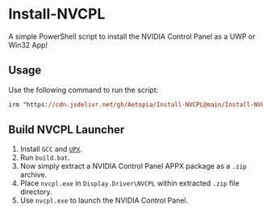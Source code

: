 # Install-NVCPL
A simple PowerShell script to install the NVIDIA Control Panel as a UWP or Win32 App!

## Usage
Use the following command to run the script:
```ps
irm "https://cdn.jsdelivr.net/gh/Aetopia/Install-NVCPL@main/Install-NVCPL.ps1" | iex
```

## Build NVCPL Launcher
1. Install `GCC` and [`UPX`](https://upx.github.io/).
2. Run `build.bat`.
3. Now simply extract a NVIDIA Control Panel APPX package as a `.zip` archive.              
4. Place `nvcpl.exe` in `Display.Driver\NVCPL` within extracted `.zip` file directory.
5. Use `nvcpl.exe` to launch the NVIDIA Control Panel.
